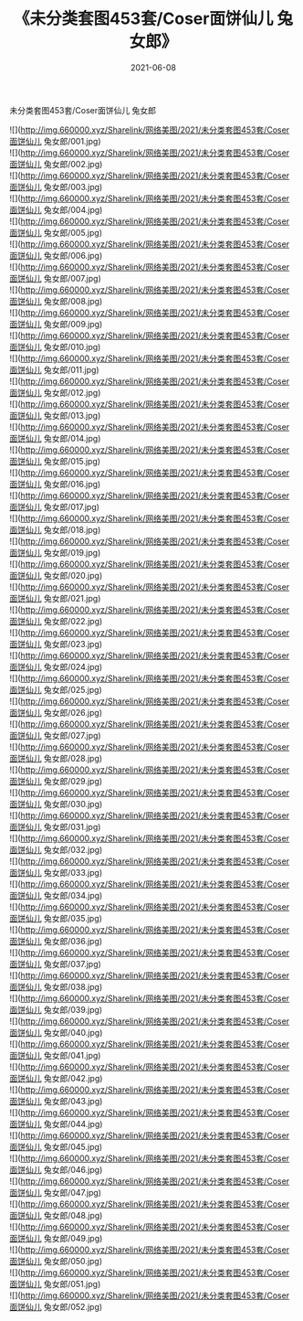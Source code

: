 ﻿---
layout: post
title:  《未分类套图453套/Coser面饼仙儿 兔女郎》
date:   2021-06-08
img: http://img.660000.xyz/Sharelink/网络美图/2021/未分类套图453套/Coser面饼仙儿 兔女郎/000.jpg
categories: [美女, 清纯, 唯美]
---

未分类套图453套/Coser面饼仙儿 兔女郎

 ![](http://img.660000.xyz/Sharelink/网络美图/2021/未分类套图453套/Coser面饼仙儿 兔女郎/001.jpg) <br>![](http://img.660000.xyz/Sharelink/网络美图/2021/未分类套图453套/Coser面饼仙儿 兔女郎/002.jpg) <br>![](http://img.660000.xyz/Sharelink/网络美图/2021/未分类套图453套/Coser面饼仙儿 兔女郎/003.jpg) <br>![](http://img.660000.xyz/Sharelink/网络美图/2021/未分类套图453套/Coser面饼仙儿 兔女郎/004.jpg) <br>![](http://img.660000.xyz/Sharelink/网络美图/2021/未分类套图453套/Coser面饼仙儿 兔女郎/005.jpg) <br>![](http://img.660000.xyz/Sharelink/网络美图/2021/未分类套图453套/Coser面饼仙儿 兔女郎/006.jpg) <br>![](http://img.660000.xyz/Sharelink/网络美图/2021/未分类套图453套/Coser面饼仙儿 兔女郎/007.jpg) <br>![](http://img.660000.xyz/Sharelink/网络美图/2021/未分类套图453套/Coser面饼仙儿 兔女郎/008.jpg) <br>![](http://img.660000.xyz/Sharelink/网络美图/2021/未分类套图453套/Coser面饼仙儿 兔女郎/009.jpg) <br>![](http://img.660000.xyz/Sharelink/网络美图/2021/未分类套图453套/Coser面饼仙儿 兔女郎/010.jpg) <br>![](http://img.660000.xyz/Sharelink/网络美图/2021/未分类套图453套/Coser面饼仙儿 兔女郎/011.jpg) <br>![](http://img.660000.xyz/Sharelink/网络美图/2021/未分类套图453套/Coser面饼仙儿 兔女郎/012.jpg) <br>![](http://img.660000.xyz/Sharelink/网络美图/2021/未分类套图453套/Coser面饼仙儿 兔女郎/013.jpg) <br>![](http://img.660000.xyz/Sharelink/网络美图/2021/未分类套图453套/Coser面饼仙儿 兔女郎/014.jpg) <br>![](http://img.660000.xyz/Sharelink/网络美图/2021/未分类套图453套/Coser面饼仙儿 兔女郎/015.jpg) <br>![](http://img.660000.xyz/Sharelink/网络美图/2021/未分类套图453套/Coser面饼仙儿 兔女郎/016.jpg) <br>![](http://img.660000.xyz/Sharelink/网络美图/2021/未分类套图453套/Coser面饼仙儿 兔女郎/017.jpg) <br>![](http://img.660000.xyz/Sharelink/网络美图/2021/未分类套图453套/Coser面饼仙儿 兔女郎/018.jpg) <br>![](http://img.660000.xyz/Sharelink/网络美图/2021/未分类套图453套/Coser面饼仙儿 兔女郎/019.jpg) <br>![](http://img.660000.xyz/Sharelink/网络美图/2021/未分类套图453套/Coser面饼仙儿 兔女郎/020.jpg) <br>![](http://img.660000.xyz/Sharelink/网络美图/2021/未分类套图453套/Coser面饼仙儿 兔女郎/021.jpg) <br>![](http://img.660000.xyz/Sharelink/网络美图/2021/未分类套图453套/Coser面饼仙儿 兔女郎/022.jpg) <br>![](http://img.660000.xyz/Sharelink/网络美图/2021/未分类套图453套/Coser面饼仙儿 兔女郎/023.jpg) <br>![](http://img.660000.xyz/Sharelink/网络美图/2021/未分类套图453套/Coser面饼仙儿 兔女郎/024.jpg) <br>![](http://img.660000.xyz/Sharelink/网络美图/2021/未分类套图453套/Coser面饼仙儿 兔女郎/025.jpg) <br>![](http://img.660000.xyz/Sharelink/网络美图/2021/未分类套图453套/Coser面饼仙儿 兔女郎/026.jpg) <br>![](http://img.660000.xyz/Sharelink/网络美图/2021/未分类套图453套/Coser面饼仙儿 兔女郎/027.jpg) <br>![](http://img.660000.xyz/Sharelink/网络美图/2021/未分类套图453套/Coser面饼仙儿 兔女郎/028.jpg) <br>![](http://img.660000.xyz/Sharelink/网络美图/2021/未分类套图453套/Coser面饼仙儿 兔女郎/029.jpg) <br>![](http://img.660000.xyz/Sharelink/网络美图/2021/未分类套图453套/Coser面饼仙儿 兔女郎/030.jpg) <br>![](http://img.660000.xyz/Sharelink/网络美图/2021/未分类套图453套/Coser面饼仙儿 兔女郎/031.jpg) <br>![](http://img.660000.xyz/Sharelink/网络美图/2021/未分类套图453套/Coser面饼仙儿 兔女郎/032.jpg) <br>![](http://img.660000.xyz/Sharelink/网络美图/2021/未分类套图453套/Coser面饼仙儿 兔女郎/033.jpg) <br>![](http://img.660000.xyz/Sharelink/网络美图/2021/未分类套图453套/Coser面饼仙儿 兔女郎/034.jpg) <br>![](http://img.660000.xyz/Sharelink/网络美图/2021/未分类套图453套/Coser面饼仙儿 兔女郎/035.jpg) <br>![](http://img.660000.xyz/Sharelink/网络美图/2021/未分类套图453套/Coser面饼仙儿 兔女郎/036.jpg) <br>![](http://img.660000.xyz/Sharelink/网络美图/2021/未分类套图453套/Coser面饼仙儿 兔女郎/037.jpg) <br>![](http://img.660000.xyz/Sharelink/网络美图/2021/未分类套图453套/Coser面饼仙儿 兔女郎/038.jpg) <br>![](http://img.660000.xyz/Sharelink/网络美图/2021/未分类套图453套/Coser面饼仙儿 兔女郎/039.jpg) <br>![](http://img.660000.xyz/Sharelink/网络美图/2021/未分类套图453套/Coser面饼仙儿 兔女郎/040.jpg) <br>![](http://img.660000.xyz/Sharelink/网络美图/2021/未分类套图453套/Coser面饼仙儿 兔女郎/041.jpg) <br>![](http://img.660000.xyz/Sharelink/网络美图/2021/未分类套图453套/Coser面饼仙儿 兔女郎/042.jpg) <br>![](http://img.660000.xyz/Sharelink/网络美图/2021/未分类套图453套/Coser面饼仙儿 兔女郎/043.jpg) <br>![](http://img.660000.xyz/Sharelink/网络美图/2021/未分类套图453套/Coser面饼仙儿 兔女郎/044.jpg) <br>![](http://img.660000.xyz/Sharelink/网络美图/2021/未分类套图453套/Coser面饼仙儿 兔女郎/045.jpg) <br>![](http://img.660000.xyz/Sharelink/网络美图/2021/未分类套图453套/Coser面饼仙儿 兔女郎/046.jpg) <br>![](http://img.660000.xyz/Sharelink/网络美图/2021/未分类套图453套/Coser面饼仙儿 兔女郎/047.jpg) <br>![](http://img.660000.xyz/Sharelink/网络美图/2021/未分类套图453套/Coser面饼仙儿 兔女郎/048.jpg) <br>![](http://img.660000.xyz/Sharelink/网络美图/2021/未分类套图453套/Coser面饼仙儿 兔女郎/049.jpg) <br>![](http://img.660000.xyz/Sharelink/网络美图/2021/未分类套图453套/Coser面饼仙儿 兔女郎/050.jpg) <br>![](http://img.660000.xyz/Sharelink/网络美图/2021/未分类套图453套/Coser面饼仙儿 兔女郎/051.jpg) <br>![](http://img.660000.xyz/Sharelink/网络美图/2021/未分类套图453套/Coser面饼仙儿 兔女郎/052.jpg) <br>